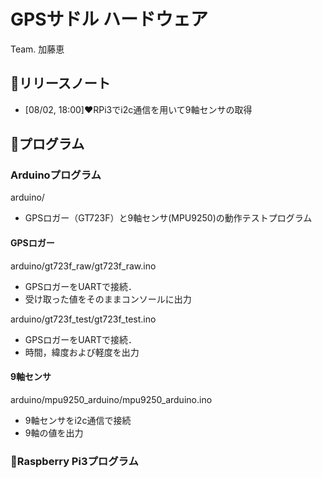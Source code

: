 # GPSサドル ハードウェア
Team. 加藤恵

## 🎉リリースノート
- [08/02, 18:00]♥RPi3でi2c通信を用いて9軸センサの取得

## 💾プログラム
### Arduinoプログラム
arduino/
- GPSロガー（GT723F）と9軸センサ(MPU9250)の動作テストプログラム

#### GPSロガー
arduino/gt723f_raw/gt723f_raw.ino
- GPSロガーをUARTで接続．
- 受け取った値をそのままコンソールに出力

arduino/gt723f_test/gt723f_test.ino
- GPSロガーをUARTで接続．
- 時間，緯度および軽度を出力

#### 9軸センサ
arduino/mpu9250_arduino/mpu9250_arduino.ino
- 9軸センサをi2c通信で接続
- 9軸の値を出力

### 🍓Raspberry Pi3プログラム
